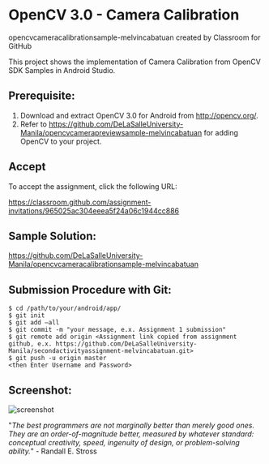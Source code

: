 # OpenCV 3.0 - Camera Calibration

opencvcameracalibrationsample-melvincabatuan created by Classroom for GitHub

This project shows the implementation of Camera Calibration from OpenCV SDK Samples in Android Studio.

## Prerequisite:

1. Download and extract OpenCV 3.0 for Android from http://opencv.org/.
2. Refer to https://github.com/DeLaSalleUniversity-Manila/opencvcamerapreviewsample-melvincabatuan for adding OpenCV to your project.

## Accept

To accept the assignment, click the following URL:

https://classroom.github.com/assignment-invitations/965025ac304eeea5f24a06c1944cc886

## Sample Solution:

https://github.com/DeLaSalleUniversity-Manila/opencvcameracalibrationsample-melvincabatuan

## Submission Procedure with Git: 

```shell
$ cd /path/to/your/android/app/
$ git init
$ git add –all
$ git commit -m "your message, e.x. Assignment 1 submission"
$ git remote add origin <Assignment link copied from assignment github, e.x. https://github.com/DeLaSalleUniversity-Manila/secondactivityassignment-melvincabatuan.git>
$ git push -u origin master
<then Enter Username and Password>
```


## Screenshot:

![screenshot](device-2015-11-18-094400.png)

"*The best programmers are not marginally better than merely good ones. They are an order-of-magnitude better, measured by whatever standard: conceptual creativity, speed, ingenuity of design, or problem-solving ability.*" - Randall E. Stross
